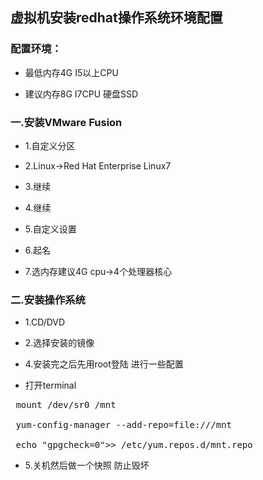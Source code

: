 ## 虚拟机安装redhat操作系统环境配置

### 配置环境：

* 最低内存4G I5以上CPU

* 建议内存8G I7CPU 硬盘SSD

### 一.安装VMware Fusion

* 1.自定义分区

* 2.Linux->Red Hat Enterprise Linux7

* 3.继续

* 4.继续

* 5.自定义设置

* 6.起名

* 7.选内存建议4G cpu->4个处理器核心

### 二.安装操作系统

* 1.CD/DVD

* 2.选择安装的镜像

* 4.安装完之后先用root登陆 进行一些配置

* 打开terminal

<pre> mount /dev/sr0 /mnt

 yum-config-manager --add-repo=file:///mnt

 echo "gpgcheck=0">> /etc/yum.repos.d/mnt.repo</pre>

* 5.关机然后做一个快照 防止毁坏
